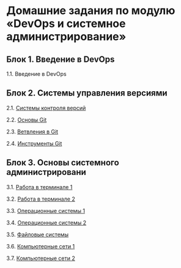 # Домашние задания по модулю «DevOps и системное администрирование»

## Блок 1. Введение в DevOps

1.1. Введение в DevOps

## Блок 2. Системы управления версиями

2.1. [Системы контроля версий](02-git/exercise1)

2.2. [Основы Git](02-git/exercise2)

2.3. [Ветвления в Git](02-git/exercise3)

2.4. [Инструменты Git](02-git/exercise4)

## Блок 3. Основы системного администрировани

3.1. [Работа в терминале 1](03-sysadmin/01-terminal)

3.2. [Работа в терминале 2](03-sysadmin/02-terminal)

3.3. [Операционные системы 1](03-sysadmin/03-os)

3.4. [Операционные системы 2](03-sysadmin/04-os)

3.5. [Файловые системы](03-sysadmin/05-fs)

3.6. [Компьютерные сети 1](03-sysadmin/06-net)

3.7. [Компьютерные сети 2](03-sysadmin/07-net)